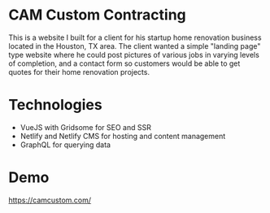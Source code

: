 # CAM Custom Contracting
This is a website I built for a client for his startup home renovation business located in the Houston, TX area. The client wanted a simple "landing page" type website where he could post pictures of various jobs in varying levels of completion, and a contact form so customers would be able to get quotes for their home renovation projects. 

# Technologies
- VueJS with Gridsome for SEO and SSR
- Netlify and Netlify CMS for hosting and content management
- GraphQL for querying data

# Demo
https://camcustom.com/
